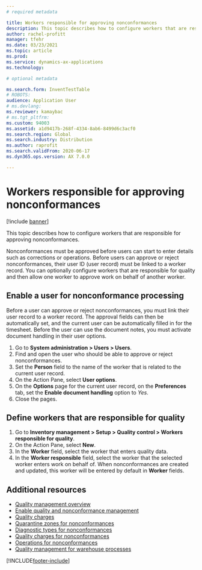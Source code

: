 ```yaml
---
# required metadata

title: Workers responsible for approving nonconformances
description: This topic describes how to configure workers that are responsible for approving nonconformances.
author: rachel-profitt
manager: tfehr
ms.date: 03/23/2021
ms.topic: article
ms.prod:
ms.service: dynamics-ax-applications
ms.technology:

# optional metadata

ms.search.form: InventTestTable
# ROBOTS:
audience: Application User
# ms.devlang:
ms.reviewer: kamaybac
# ms.tgt_pltfrm:
ms.custom: 94003
ms.assetid: a1d9417b-268f-4334-8ab6-8499d6c3acf0
ms.search.region: Global
ms.search.industry: Distribution
ms.author: raprofit
ms.search.validFrom: 2020-06-17
ms.dyn365.ops.version: AX 7.0.0

---
```


# Workers responsible for approving nonconformances

[!include [banner](../includes/banner.md)]

This topic describes how to configure workers that are responsible for approving nonconformances.

Nonconformances must be approved before users can start to enter details such as corrections or operations. Before users can approve or reject nonconformances, their user ID (user record) must be linked to a worker record. You can optionally configure workers that are responsible for quality and then allow one worker to approve work on behalf of another worker.

## Enable a user for nonconformance processing

Before a user can approve or reject nonconformances, you must link their user record to a worker record. The approval fields can then be automatically set, and the current user can be automatically filled in for the timesheet. Before the user can use the document notes, you must activate document handling in their user options.

1. Go to **System administration \> Users \> Users**.
1. Find and open the user who should be able to approve or reject nonconformances.
1. Set the **Person** field to the name of the worker that is related to the current user record.
1. On the Action Pane, select **User options**.
1. On the **Options** page for the current user record, on the **Preferences** tab, set the **Enable document handling** option to *Yes*.
1. Close the pages.

## Define workers that are responsible for quality

1. Go to **Inventory management \> Setup \> Quality control \> Workers responsible for quality**.
2. On the Action Pane, select **New**.
3. In the **Worker** field, select the worker that enters quality data.
4. In the **Worker responsible** field, select the worker that the selected worker enters work on behalf of. When nonconformances are created and updated, this worker will be entered by default in **Worker** fields.

## Additional resources

- [Quality management overview](quality-management-processes.md)
- [Enable quality and nonconformance management](enable-quality-management.md)
- [Quality charges](quality-charges.md)
- [Quarantine zones for nonconformances](quality-quarantine-zones.md)
- [Diagnostic types for nonconformances](quality-diagnostic-types.md)
- [Quality charges for nonconformances](quality-charges.md)
- [Operations for nonconformances](quality-operations.md)
- [Quality management for warehouse processes](quality-management-for-warehouses-processes.md)

[!INCLUDE[footer-include](../../includes/footer-banner.md)]
